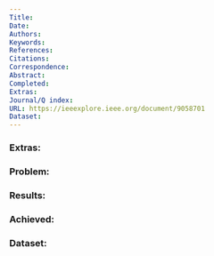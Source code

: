 ```yaml
---
Title: 
Date: 
Authors: 
Keywords: 
References: 
Citations: 
Correspondence: 
Abstract: 
Completed: 
Extras: 
Journal/Q index: 
URL: https://ieeexplore.ieee.org/document/9058701
Dataset:
---
```



### Extras: 
### Problem: 
### Results: 
### Achieved: 
### Dataset:


